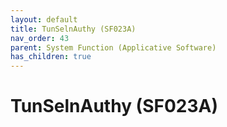```yaml
---
layout: default
title: TunSelnAuthy (SF023A)
nav_order: 43
parent: System Function (Applicative Software)
has_children: true
---
```

# TunSelnAuthy (SF023A)
